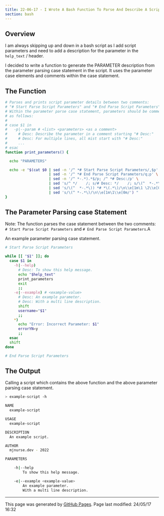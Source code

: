 ```yaml
---
title: 22-06-17 - I Wrote A Bash Function To Parse And Describe A Scripts Parameters
section: bash
---
```

## Overview 

I am always skipping up and down in a bash script as I add script parameters and need to add a description for the parameter in the `help_text` / header.

I decided to write a function to generate the PARAMETER description from the parameter parsing case statement in the script.  It uses the parameter case elements and comments within the case statement.

## The Function

```bash
# Parses and prints script parameter details between two comments: 
# "# Start Parse Script Parameters" and "# End Parse Script Parameters".
# Within the parameter parse case statement, parameters should be commented
# as follows:
#
# case $1 in
#   -p|--param # <list> <parameters> <as a comment>
#     # Desc: Describe the parameter in a comment starting "# Desc:"
#     # Desc: For multiple lines, all mist start with "# Desc:"
#     ...
# esac
function print_parameters() {

  echo "PARAMETERS"

  echo -e "$(cat $0 | sed -n '/^ *# Start Parse Script Parameters/,$p' \
                    | sed -n '/^ *# End Parse Script Parameters/q;p' \
                    | sed -n '/^ *-.*).*$/p; /^ *# Desc:/p' \
                    | sed 's/^ */    /; s/# Desc: */    /; s/\(^  *-.*\)) *$/\1/' \
                    | sed 's/\(^  *-.*\)) *# *\(.*\)/\n\\e[1m\1 \2\\e[0m/' \
                    | sed 's/\(^ *-.*\)/\n\\e[1m\1\\e[0m/') "
}
```

## The Parameter Parsing case Statement

Note: The function parses the case statement between the two comments: `# Start Parse Script Parameters` and `# End Parse Script Parameters`.A

An example parameter parsing case statement.

```bash
# Start Parse Script Parameters

while [[ "$1" ]]; do
  case $1 in
    -h|--help)
      # Desc: To show this help message.
      echo "$help_text"
      print_parameters
      exit
      ;;
    -e|--example) # <example-value>
      # Desc: An example parameter.
      # Desc: With a multi line description.
      shift
      username="$1"
      ;;
    *)
      echo "Error: Incorrect Parameter: $1"
      errorYN=y
      ;;
  esac
  shift
done

# End Parse Script Parameters
```

## The Output

Calling a script which contains the above function and the above parameter parsing case statement.

```bash
> example-script -h

NAME
  example-script

USAGE
  example-script

DESCRIPTION
  An example script.

AUTHOR
  mjnurse.dev - 2022

PARAMETERS

    -h|--help
        To show this help message.

    -e|--example <example-value>
        An example parameter.
        With a multi line description.
```

<hr>
<p class="pagedate">This page was generated by <a href=".">GitHub Pages</a>.  Page last modified: 24/05/17 16:32</p>
